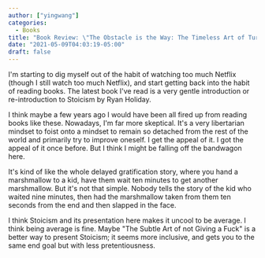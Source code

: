 ```yaml
---
author: ["yingwang"]
categories:
  - Books
title: "Book Review: \"The Obstacle is the Way: The Timeless Art of Turning Trials into Triumph\", by Ryan Holiday"
date: "2021-05-09T04:03:19-05:00"
draft: false
---
```


I'm starting to dig myself out of the habit of watching too much Netflix (though
I still watch too much Netflix), and start getting back into the habit of
reading books. The latest book I've read is a very gentle introduction or
re-introduction to Stoicism by Ryan Holiday.

I think maybe a few years ago I would have been all fired up from reading books
like these. Nowadays, I'm far more skeptical. It's a very libertarian mindset to
foist onto a mindset to remain so detached from the rest of the world and
primarily try to improve oneself. I get the appeal of it. I got the appeal of it
once before. But I think I might be falling off the bandwagon here.

It's kind of like the whole delayed gratification story, where you hand a
marshmallow to a kid, have them wait ten minutes to get another marshmallow. But
it's not that simple. Nobody tells the story of the kid who waited nine minutes,
then had the marshmallow taken from them ten seconds from the end and then
slapped in the face.

I think Stoicism and its presentation here makes it uncool to be average. I
think being average is fine. Maybe "The Subtle Art of not Giving a Fuck" is a
better way to present Stoicism; it seems more inclusive, and gets you to the
same end goal but with less pretentiousness.
